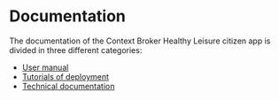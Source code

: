 # Documentation

The documentation of the Context Broker Healthy Leisure citizen app is divided in three different categories:

- [User manual](citizen_app/user/index.md)
- [Tutorials of deployment](citizen_app/tutorials/index.md)
- [Technical documentation](citizen_apptechnical/index.md)